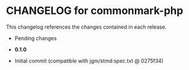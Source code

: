 CHANGELOG for commonmark-php
============================

This changelog references the changes contained in each release.

* Pending changes


* **0.1.0**

 * Initial commit (compatible with jgm/stmd:spec.txt @ 0275f34)

